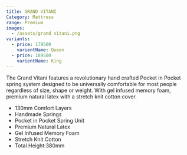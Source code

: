 ```yaml
---
title: GRAND VITANI
Category: Mattress
range: Premium
images:
  - /assets/grand vitani.png
variants:
  - price: 179500
    varientName: Queen
  - price: 189500
    varientName: King
---
```

The Grand Vitani features a revolutionary hand crafted Pocket in Pocket spring system designed to be universally comfortable for most people regardless of size, shape or weight. With gel infused memory foam, premium natural latex with a stretch knit cotton cover.
* 130mm Comfort Layers
* Handmade Springs
* Pocket in Pocket Spring Unit
* Premium Natural Latex
* Gel Infused Memory Foam
* Stretch Knit Cotton
* Total Height:380mm